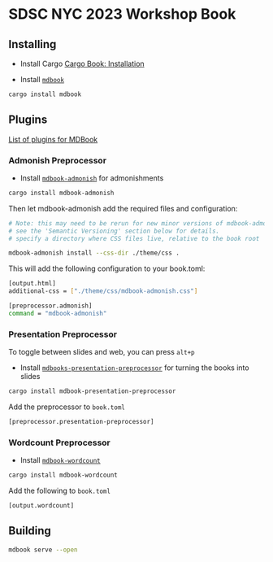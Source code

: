 # SDSC NYC 2023 Workshop Book

## Installing

- Install Cargo [Cargo Book: Installation](https://doc.rust-lang.org/cargo/getting-started/installation.html)

- Install [`mdbook`](https://github.com/rust-lang/mdBook)

```bash
cargo install mdbook
```

## Plugins

[List of plugins for MDBook](https://github.com/fredrhen/mdbook-plugin-list)

### Admonish Preprocessor

- Install [`mdbook-admonish`](https://github.com/tommilligan/mdbook-admonish/tree/main) for admonishments

```bash
cargo install mdbook-admonish
```

Then let mdbook-admonish add the required files and configuration:

```bash
# Note: this may need to be rerun for new minor versions of mdbook-admonish
# see the 'Semantic Versioning' section below for details.
# specify a directory where CSS files live, relative to the book root

mdbook-admonish install --css-dir ./theme/css .
```

This will add the following configuration to your book.toml:

```bash
[output.html]
additional-css = ["./theme/css/mdbook-admonish.css"]

[preprocessor.admonish]
command = "mdbook-admonish"
```

### Presentation Preprocessor

To toggle between slides and web, you can press `alt+p`

- Install [`mdbooks-presentation-preprocessor`](https://github.com/FreeMasen/mdbook-presentation-preprocessor) for turning the books into slides

```bash
cargo install mdbook-presentation-preprocessor
```

Add the preprocessor to `book.toml`

```bash
[preprocessor.presentation-preprocessor]
```

### Wordcount Preprocessor

- Install [`mdbook-wordcount`](https://github.com/nomorepanic/mdbook-wordcount)

```bash
cargo install mdbook-wordcount
```

Add the following to `book.toml`

```bash
[output.wordcount]
```

## Building

```bash
mdbook serve --open
```
